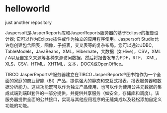 # helloworld
just another repository

Jaspersoft是JasperReports库和JasperReports服务器的基于Eclipse的报告设计器; 它可以作为Eclipse插件或作为独立的应用程序使用。Jaspersoft Studio允许您创建包含图表，图像，子报表，交叉表等的复杂布局。您可以通过JDBC，TableModels，JavaBeans，XML，Hibernate，大数据（如Hive），CSV，XML / A以及自定义来源等各种来源访问数据，然后将报告发布为PDF，RTF， XML，XLS，CSV，HTML，XHTML，文本，DOCX或OpenOffice。

TIBCO JasperReports®服务器建立在TIBCO  JasperReports®图书馆作为一个全面的家庭的商业智能（BI）产品，提供强大的静态和交互式报表，报表服务器和数据分析能力。这些功能既可以作为独立产品使用，也可以作为使用公共元数据的集成式端到端BI套件的一部分提供，并提供共享服务（如安全，存储库和调度）。该服务器提供全面的公共接口，实现与其他应用程序的无缝集成以及轻松添加自定义功能的功能。
